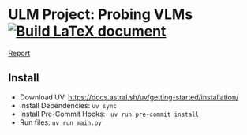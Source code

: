 # ULM Project: Probing VLMs [![Build LaTeX document](https://github.com/JDev2001/ULM_Probing_VLMs/actions/workflows/build-pdf.yml/badge.svg?branch=main)](https://github.com/JDev2001/ULM_Probing_VLMs/actions/workflows/build-pdf.yml)

[Report](https://github.com/JDev2001/ULM_Probing_VLMs/blob/main/report.pdf)


## Install
- Download UV: https://docs.astral.sh/uv/getting-started/installation/
- Install Dependencies: ```uv sync```
- Install Pre-Commit Hooks: ``` uv run pre-commit install```
- Run files: ```uv run main.py```
